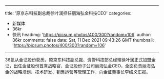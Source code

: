 
---
title: '原京东科技副总裁徐叶润担任丽海弘金科技CEO'
categories: 
 - 新媒体
 - 36kr
 - 快讯
headimg: 'https://picsum.photos/400/300?random=106'
author: 36kr
comments: false
date: Sat, 11 Dec 2021 09:43:26 GMT
thumbnail: 'https://picsum.photos/400/300?random=106'
---

<div>   
36氪从金证股份获悉，原京东科技副总裁、资管科技部总经理徐叶润正式加盟金证，出任金证股份首席战略官、金证股份子公司丽海弘金CEO，全面负责丽海弘金的战略规划、技术研发、销售运营等管理工作，向金证董事长李结义汇报。  
</div>
            